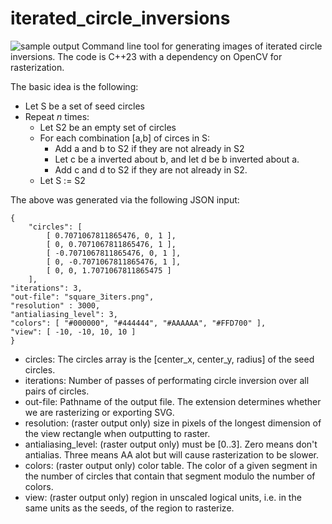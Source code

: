 # iterated_circle_inversions
![sample output](http://jwezorek.com/wp-content/uploads/2024/08/square_new.png)
Command line tool for generating images of iterated circle inversions. The code is C++23 with a dependency on OpenCV for rasterization.

The basic idea is the following:

* Let S be a set of seed circles
* Repeat *n* times:
  * Let S2 be an empty set of circles
  * For each combination [a,b] of circes in S:
    * Add a and b to S2 if they are not already in S2
    * Let c be a inverted about b, and let d be b inverted about a.
    * Add c and d to S2 if they are not already in S2.
  * Let S := S2

The above was generated via the following JSON input:

    {
        "circles": [
            [ 0.7071067811865476, 0, 1 ],
            [ 0, 0.7071067811865476, 1 ],
            [ -0.7071067811865476, 0, 1 ],
            [ 0, -0.7071067811865476, 1 ],
            [ 0, 0, 1.7071067811865475 ]
        ],
    "iterations": 3,
    "out-file": "square_3iters.png",
    "resolution" : 3000,
    "antialiasing_level": 3,
    "colors": [ "#000000", "#444444", "#AAAAAA", "#FFD700" ],
    "view": [ -10, -10, 10, 10 ]
    }
 
* circles: The circles array is the [center_x, center_y, radius] of the seed circles.
* iterations: Number of passes of performating circle inversion over all pairs of circles.
* out-file: Pathname of the output file. The extension determines whether we are rasterizing or exporting SVG.
* resolution: (raster output only) size in pixels of the longest dimension of the view rectangle when outputting to raster.
* antialiasing_level: (raster output only) must be [0..3]. Zero means don't antialias. Three means AA alot but will cause rasterization to be slower.
* colors: (raster output only) color table. The color of a given segment in the number of circles that contain that segment modulo the number of colors.
* view:  (raster output only) region in unscaled logical units, i.e. in the same units as the seeds, of the region to rasterize.
